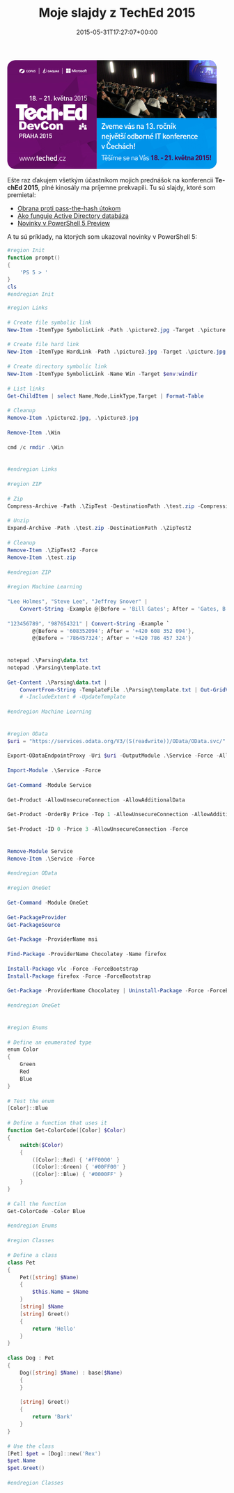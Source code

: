 ﻿---
ref: 3101
title: 'Moje slajdy z&nbsp;TechEd 2015'
date: '2015-05-31T17:27:07+00:00'
lang: sk
layout: post
image: /assets/images/teched_2015.jpg
permalink: /sk/moje-slajdy-z-teched-2015/
tags:
    - 'Active Directory'
    - PowerShell
    - Prednášky
    - Security
---

![TechEd 2015 Slajd](../../assets/images/teched_2015.jpg)

Ešte raz ďakujem všetkým účastníkom mojich prednášok na&nbsp;konferencii **TechEd 2015**, plné kinosály ma príjemne prekvapili. Tu sú slajdy, ktoré som premietal:

- [<i class="fas fa-file-pdf"></i>  Obrana proti pass-the-hash útokom](../../assets/documents/teched2015_pth.pdf)
- [<i class="fas fa-file-pdf"></i>  Ako funguje Active Directory databáza](../../assets/documents/teched2015_addb.pdf)
- [<i class="fas fa-file-pdf"></i>  Novinky v&nbsp;PowerShell 5 Preview](../../assets/documents/teched2015_ps5.pdf)

A tu sú príklady, na&nbsp;ktorých som ukazoval novinky v&nbsp;PowerShell 5:

```powershell
#region Init
function prompt()
{
    'PS 5 > '
}
cls
#endregion Init
```

<!--more-->

```powershell
#region Links

# Create file symbolic link
New-Item -ItemType SymbolicLink -Path .\picture2.jpg -Target .\picture.jpg

# Create file hard link
New-Item -ItemType HardLink -Path .\picture3.jpg -Target .\picture.jpg

# Create directory symbolic link
New-Item -ItemType SymbolicLink -Name Win -Target $env:windir

# List links
Get-ChildItem | select Name,Mode,LinkType,Target | Format-Table

# Cleanup
Remove-Item .\picture2.jpg, .\picture3.jpg

Remove-Item .\Win

cmd /c rmdir .\Win


#endregion Links

#region ZIP

# Zip
Compress-Archive -Path .\ZipTest -DestinationPath .\test.zip -CompressionLevel Optimal

# Unzip
Expand-Archive -Path .\test.zip -DestinationPath .\ZipTest2

# Cleanup
Remove-Item .\ZipTest2 -Force
Remove-Item .\test.zip

#endregion ZIP

#region Machine Learning

"Lee Holmes", "Steve Lee", "Jeffrey Snover" |
    Convert-String -Example @{Before = 'Bill Gates'; After = 'Gates, B.'}

"123456789", "987654321" | Convert-String -Example `
        @{Before = '608352094'; After = '+420 608 352 094'},
        @{Before = '786457324'; After = '+420 786 457 324'}


notepad .\Parsing\data.txt
notepad .\Parsing\template.txt

Get-Content .\Parsing\data.txt |
    ConvertFrom-String -TemplateFile .\Parsing\template.txt | Out-GridView
    # -IncludeExtent # -UpdateTemplate

#endregion Machine Learning


#region OData
$uri = "https://services.odata.org/V3/(S(readwrite))/OData/OData.svc/"

Export-ODataEndpointProxy -Uri $uri -OutputModule .\Service -Force -AllowUnSecureConnection -AllowClobber

Import-Module .\Service -Force

Get-Command -Module Service

Get-Product -AllowUnsecureConnection -AllowAdditionalData

Get-Product -OrderBy Price -Top 1 -AllowUnsecureConnection -AllowAdditionalData

Set-Product -ID 0 -Price 3 -AllowUnsecureConnection -Force


Remove-Module Service
Remove-Item .\Service -Force

#endregion OData

#region OneGet

Get-Command -Module OneGet

Get-PackageProvider
Get-PackageSource

Get-Package -ProviderName msi

Find-Package -ProviderName Chocolatey -Name firefox

Install-Package vlc -Force -ForceBootstrap
Install-Package firefox -Force -ForceBootstrap

Get-Package -ProviderName Chocolatey | Uninstall-Package -Force -ForceBootstrap

#endregion OneGet


#region Enums

# Define an enumerated type
enum Color
{
    Green
    Red
    Blue
}

# Test the enum
[Color]::Blue

# Define a function that uses it
function Get-ColorCode([Color] $Color)
{
    switch($Color)
    {
        ([Color]::Red) { '#FF0000' }
        ([Color]::Green) { '#00FF00' }
        ([Color]::Blue) { '#0000FF' }
    }
}

# Call the function
Get-ColorCode -Color Blue

#endregion Enums

#region Classes

# Define a class
class Pet
{
    Pet([string] $Name)
    {
        $this.Name = $Name
    }
    [string] $Name
    [string] Greet()
    {
        return 'Hello'
    }
}

class Dog : Pet
{
    Dog([string] $Name) : base($Name)
    {
    }
    
    [string] Greet()
    {
        return 'Bark'
    }
}

# Use the class
[Pet] $pet = [Dog]::new('Rex')
$pet.Name
$pet.Greet()

#endregion Classes
```
